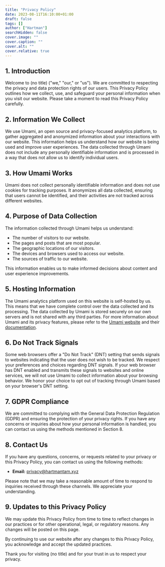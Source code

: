 ```yaml
---
title: "Privacy Policy"
date: 2023-08-11T16:10:00+01:00
draft: false
tags: []
author: ["Hartman"]
searchHidden: false
cover.image: ""
cover.caption: ""
cover.alt: ""
cover.relative: true
---
```


## 1. Introduction

Welcome to (no title) ("we," "our," or "us"). We are committed to respecting the privacy and data protection rights of our users. This Privacy Policy outlines how we collect, use, and safeguard your personal information when you visit our website. Please take a moment to read this Privacy Policy carefully.

## 2. Information We Collect

We use Umami, an open source and privacy-focused analytics platform, to gather aggregated and anonymized information about your interactions with our website. This information helps us understand how our website is being used and improve user experiences. The data collected through Umami does not include any personally identifiable information and is processed in a way that does not allow us to identify individual users.

## 3. How Umami Works

Umami does not collect personally identifiable information and does not use cookies for tracking purposes. It anonymizes all data collected, ensuring that users cannot be identified, and their activities are not tracked across different websites.

## 4. Purpose of Data Collection

The information collected through Umami helps us understand:
- The number of visitors to our website.
- The pages and posts that are most popular.
- The geographic locations of our visitors.
- The devices and browsers used to access our website.
- The sources of traffic to our website.

This information enables us to make informed decisions about content and user experience improvements.

## 5. Hosting Information

The Umami analytics platform used on this website is self-hosted by us. This means that we have complete control over the data collected and its processing. The data collected by Umami is stored securely on our own servers and is not shared with any third parties. For more information about Umami and its privacy features, please refer to the [Umami website](https://umami.is/) and their [documentation](https://umami.is/docs/).

## 6. Do Not Track Signals

Some web browsers offer a "Do Not Track" (DNT) setting that sends signals to websites indicating that the user does not wish to be tracked. We respect your preferences and choices regarding DNT signals. If your web browser has DNT enabled and transmits these signals to websites and online services, we will not use Umami to collect information about your browsing behavior. We honor your choice to opt out of tracking through Umami based on your browser's DNT setting.

## 7. GDPR Compliance

We are committed to complying with the General Data Protection Regulation (GDPR) and ensuring the protection of your privacy rights. If you have any concerns or inquiries about how your personal information is handled, you can contact us using the methods mentioned in Section 8.

## 8. Contact Us

If you have any questions, concerns, or requests related to your privacy or this Privacy Policy, you can contact us using the following methods:
- **Email:** privacy@hartmantam.xyz

Please note that we may take a reasonable amount of time to respond to inquiries received through these channels. We appreciate your understanding.

## 9. Updates to this Privacy Policy

We may update this Privacy Policy from time to time to reflect changes in our practices or for other operational, legal, or regulatory reasons. Any changes will be posted on this page.

By continuing to use our website after any changes to this Privacy Policy, you acknowledge and accept the updated practices.

Thank you for visiting (no title) and for your trust in us to respect your privacy.
